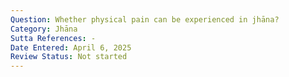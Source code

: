 ```yaml
---
Question: Whether physical pain can be experienced in jhāna?
Category: Jhāna
Sutta References: -
Date Entered: April 6, 2025
Review Status: Not started
---
```

